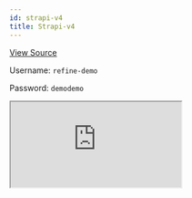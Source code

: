 ```yaml
---
id: strapi-v4
title: Strapi-v4
---
```


[View Source](https://github.com/pankod/refine/tree/master/examples/multi-tenancy/strapi)

Username: `refine-demo`

Password: `demodemo`

<iframe src="https://codesandbox.io/embed/strapi-multi-tenant-example-jgr0g?fautoresize=1&fontsize=14&theme=dark&view=preview"
     style={{width: "100%", height:"80vh", border: "0px", borderRadius: "8px", overflow:"hidden"}}
     title="strapi-multi-tenant-example"
     allow="accelerometer; ambient-light-sensor; camera; encrypted-media; geolocation; gyroscope; hid; microphone; midi; payment; usb; vr; xr-spatial-tracking"
     sandbox="allow-forms allow-modals allow-popups allow-presentation allow-same-origin allow-scripts"
></iframe>
